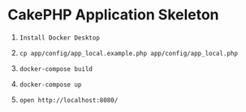 # CakePHP Application Skeleton

1. ```Install Docker Desktop```

2. ```cp app/config/app_local.example.php app/config/app_local.php```

3. ```docker-compose build```

4. ```docker-compose up```

5. ```open http://localhost:8080/```